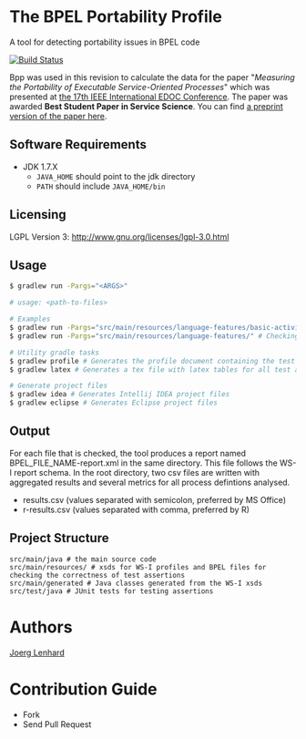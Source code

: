 The BPEL Portability Profile 
===

A tool for detecting portability issues in BPEL code

[![Build Status](https://travis-ci.org/uniba-dsg/bpp.png)](https://travis-ci.org/uniba-dsg/bpp)

Bpp was used in this revision to calculate the data for the paper "*Measuring the Portability of Executable Service-Oriented Processes*" which was presented at [the 17th IEEE International EDOC Conference](http://planet-sl.org/edoc2013/index.php).
The paper was awarded **Best Student Paper in Service Science**. You can find [a preprint version of the paper here](http://www.uni-bamberg.de/pi/bereich/forschung/publikationen/13-05-lenhard-wirtz/).

## Software Requirements
- JDK 1.7.X
  - `JAVA_HOME` should point to the jdk directory
  - `PATH` should include `JAVA_HOME/bin`

## Licensing
LGPL Version 3: http://www.gnu.org/licenses/lgpl-3.0.html

## Usage

```bash
$ gradlew run -Pargs="<ARGS>"

# usage: <path-to-files>

# Examples
$ gradlew run -Pargs="src/main/resources/language-features/basic-activities/Assign-Empty.bpel" # Checking a process definition from the test directory 
$ gradlew run -Pargs="src/main/resources/language-features/" # Checking all process definitions in the test directory 

# Utility gradle tasks
$ gradlew profile # Generates the profile document containing the test assertions
$ gradlew latex # Generates a tex file with latex tables for all test assertions

# Generate project files 
$ gradlew idea # Generates Intellij IDEA project files
$ gradlew eclipse # Generates Eclipse project files
```

## Output

For each file that is checked, the tool produces a report named BPEL_FILE_NAME-report.xml in the same directory.
This file follows the WS-I report schema.
In the root directory, two csv files are written with aggregated results and several metrics for all process defintions analysed.
- results.csv (values separated with semicolon, preferred by MS Office)
- r-results.csv (values separated with comma, preferred by R)

## Project Structure

    src/main/java # the main source code
    src/main/resources/ # xsds for WS-I profiles and BPEL files for checking the correctness of test assertions
    src/main/generated # Java classes generated from the WS-I xsds
    src/test/java # JUnit tests for testing assertions 

# Authors 

[Joerg Lenhard](http://www.uni-bamberg.de/pi/team/lenhard-joerg/)

# Contribution Guide

- Fork
- Send Pull Request
